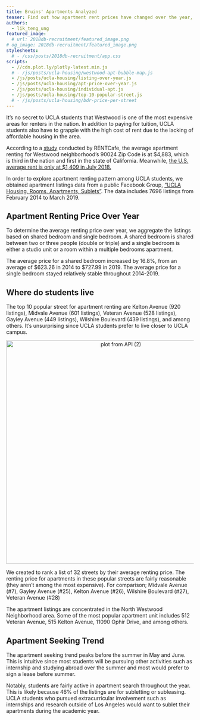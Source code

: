 ```yaml
---
title: Bruins' Apartments Analyzed
teaser: Find out how apartment rent prices have changed over the year, where are bruins living, and talk of affordable housing.
authors:
  - lik_teng_ung
featured_image:
  # url: 2018db-recruitment/featured_image.png
# og_image: 2018db-recruitment/featured_image.png
stylesheets:
  # - /css/posts/2018db-recruitment/app.css
scripts:
  - //cdn.plot.ly/plotly-latest.min.js
  # - /js/posts/ucla-housing/westwood-apt-bubble-map.js
  - /js/posts/ucla-housing/listing-over-year.js
  - /js/posts/ucla-housing/apt-price-over-year.js
  - /js/posts/ucla-housing/individual-apt.js
  - /js/posts/ucla-housing/top-10-popular-street.js
  # - /js/posts/ucla-housing/bdr-price-per-street
---
```


It’s no secret to UCLA students that Westwood is one of the most expensive areas for renters in the nation. In addition to paying for tuition, UCLA students also have to grapple with the high cost of rent due to the lacking of affordable housing in the area.

According to a <a href="https://www.rentcafe.com/blog/apartment-search-2/expensive-zip-code-2018/">study</a> conducted by RENTCafe, the average apartment renting for Westwood neighborhood’s 90024 Zip Code is at $4,883, which is third in the nation and first in the state of California. Meanwhile, <a href="https://www.rentcafe.com/blog/rental-market/apartment-rent-report/rentcafe-apartment-market-report-july-2018/">the U.S. average rent is only at $1,409 in July 2018. </a>

In order to explore apartment renting pattern among UCLA students, we obtained apartment listings data from a public Facebook Group, <a href="https://www.facebook.com/groups/415336998925847/">“UCLA Housing, Rooms, Apartments, Sublets”</a>. The data includes 7696 listings from February 2014 to March 2019.

<h2>Apartment Renting Price Over Year</h2>
<div id="apt-price-over-year" align="center"></div>

To determine the average renting price over year, we aggregate the listings based on shared bedroom and single bedroom. A shared bedroom is shared between two or three people (double or triple) and a single bedroom is either a studio unit or a room within a multiple bedrooms apartment. 

The average price for a shared bedroom increased by 16.8%, from an average of $623.26 in 2014 to $727.99 in 2019. The average price for a single bedroom stayed relatively stable throughout 2014-2019. 

<h2>Where do students live</h2>
<div id="top-10-popular-street" align="center"></div>

The top 10 popular street for apartment renting are Kelton Avenue (920 listings), Midvale Avenue (601 listings), Veteran Avenue (528 listings), Gayley Avenue (449 listings), Wilshire Boulevard (439 listings), and among others. It’s unsurprising since UCLA students prefer to live closer to UCLA campus.

<div>
    <a href="https://plot.ly/~unglikteng/54/?share_key=UXAJO50yZgylZ0pJd7lCoz" target="_blank" title="plot from API (2)" style="display: block; text-align: center;"><img src="https://plot.ly/~unglikteng/54.png?share_key=UXAJO50yZgylZ0pJd7lCoz" alt="plot from API (2)" style="max-width: 100%;width: 600px;"  width="600" onerror="this.onerror=null;this.src='https://plot.ly/404.png';" /></a>
    <script data-plotly="unglikteng:54" sharekey-plotly="UXAJO50yZgylZ0pJd7lCoz" src="https://plot.ly/embed.js" async></script>
</div>


We created to rank a list of 32 streets by their average renting price. The renting price for apartments in these popular streets are fairly reasonable (they aren’t among the most expensive). For comparison; Midvale Avenue (#7), Gayley Avenue (#25), Kelton Avenue (#26), Wilshire Boulevard (#27), Veteran Avenue (#28)

<div id="individual-apt" align="center"></div>

The apartment listings are concentrated in the North Westwood Neighborhood area. Some of the most popular apartment unit includes 512 Veteran Avenue, 515 Kelton Avenue, 
11090 Ophir Drive, and among others. 

<h2>Apartment Seeking Trend</h2>
<div id="listing-over-year" align="center"></div>

The apartment seeking trend peaks before the summer in May and June. This is intuitive since most students will be pursuing other activities such as internship and studying abroad over the summer and most would prefer to sign a lease before summer.

Notably, students are fairly active in apartment search throughout the year. This is likely because 46% of the listings are for subletting or subleasing. UCLA students who pursued extracurricular involvement such as internships and research outside of Los Angeles would want to sublet their apartments during the academic year.


